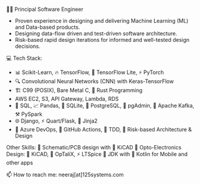 👨‍💻 Principal Software Engineer 
- Proven experience in designing and delivering Machine Learning (ML) and Data-based products.
- Designing data-flow driven and test-driven software architecture.
- Risk-based rapid design iterations for informed and well-tested design decisions.

💻 Tech Stack:

- 📊 Scikit-Learn, 🔥 TensorFlow, 📱 TensorFlow Lite, ⚡ PyTorch
- 🔍 Convolutional Neural Networks (CNN) with Keras-TensorFlow
- 🏗️ C99 (POSIX), Bare Metal C, 🦀 Rust Programming
- AWS EC2, S3, API Gateway, Lambda, RDS
- 🔄 SQL, 📈 Pandas, 📂 SQLite, 🐘 PostgreSQL, 🔧 pgAdmin, 🚀 Apache Kafka, ⚒️ PySpark
- 🌐 Django, ⚡ Quart/Flask, 📃 Jinja2
- 🚀 Azure DevOps, 🐙 GitHub Actions, 🚶 TDD, 🧱 Risk-based Architecture & Design

Other Skills:
📐 Schematic/PCB design with 🔌 KiCAD
📡 Opto-Electronics Design: 🔌 KiCAD, 🔭 OpTaliX, ⚡ LTSpice
🤖 JDK with 💚 Kotlin for Mobile and other apps

📫 How to reach me: neeraj[at]125systems.com

<!--
**neerajadsul/neerajadsul** is a ✨ _special_ ✨ repository because its `README.md` (this file) appears on your GitHub profile.

Here are some ideas to get you started:

- 🔭 I’m currently working on ...
- 🌱 I’m currently learning ...
- 👯 I’m looking to collaborate on ...
- 🤔 I’m looking for help with ...
- 💬 Ask me about ...
- 📫 How to reach me: ...
- 😄 Pronouns: ...
- ⚡ Fun fact: ...
-->

